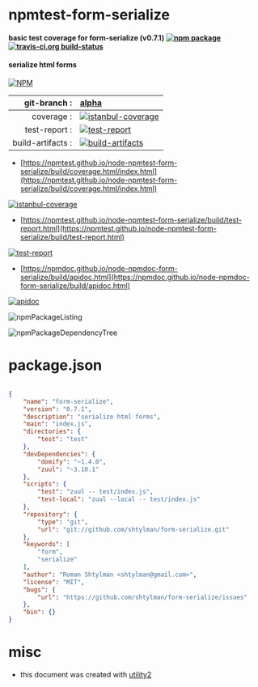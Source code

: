 # npmtest-form-serialize

#### basic test coverage for  form-serialize (v0.7.1)  [![npm package](https://img.shields.io/npm/v/npmtest-form-serialize.svg?style=flat-square)](https://www.npmjs.org/package/npmtest-form-serialize) [![travis-ci.org build-status](https://api.travis-ci.org/npmtest/node-npmtest-form-serialize.svg)](https://travis-ci.org/npmtest/node-npmtest-form-serialize)

#### serialize html forms

[![NPM](https://nodei.co/npm/form-serialize.png?downloads=true&downloadRank=true&stars=true)](https://www.npmjs.com/package/form-serialize)

| git-branch : | [alpha](https://github.com/npmtest/node-npmtest-form-serialize/tree/alpha)|
|--:|:--|
| coverage : | [![istanbul-coverage](https://npmtest.github.io/node-npmtest-form-serialize/build/coverage.badge.svg)](https://npmtest.github.io/node-npmtest-form-serialize/build/coverage.html/index.html)|
| test-report : | [![test-report](https://npmtest.github.io/node-npmtest-form-serialize/build/test-report.badge.svg)](https://npmtest.github.io/node-npmtest-form-serialize/build/test-report.html)|
| build-artifacts : | [![build-artifacts](https://npmtest.github.io/node-npmtest-form-serialize/glyphicons_144_folder_open.png)](https://github.com/npmtest/node-npmtest-form-serialize/tree/gh-pages/build)|

- [https://npmtest.github.io/node-npmtest-form-serialize/build/coverage.html/index.html](https://npmtest.github.io/node-npmtest-form-serialize/build/coverage.html/index.html)

[![istanbul-coverage](https://npmtest.github.io/node-npmtest-form-serialize/build/screenCapture.buildCi.browser.%252Ftmp%252Fbuild%252Fcoverage.lib.html.png)](https://npmtest.github.io/node-npmtest-form-serialize/build/coverage.html/index.html)

- [https://npmtest.github.io/node-npmtest-form-serialize/build/test-report.html](https://npmtest.github.io/node-npmtest-form-serialize/build/test-report.html)

[![test-report](https://npmtest.github.io/node-npmtest-form-serialize/build/screenCapture.buildCi.browser.%252Ftmp%252Fbuild%252Ftest-report.html.png)](https://npmtest.github.io/node-npmtest-form-serialize/build/test-report.html)

- [https://npmdoc.github.io/node-npmdoc-form-serialize/build/apidoc.html](https://npmdoc.github.io/node-npmdoc-form-serialize/build/apidoc.html)

[![apidoc](https://npmdoc.github.io/node-npmdoc-form-serialize/build/screenCapture.buildCi.browser.%252Ftmp%252Fbuild%252Fapidoc.html.png)](https://npmdoc.github.io/node-npmdoc-form-serialize/build/apidoc.html)

![npmPackageListing](https://npmtest.github.io/node-npmtest-form-serialize/build/screenCapture.npmPackageListing.svg)

![npmPackageDependencyTree](https://npmtest.github.io/node-npmtest-form-serialize/build/screenCapture.npmPackageDependencyTree.svg)



# package.json

```json

{
    "name": "form-serialize",
    "version": "0.7.1",
    "description": "serialize html forms",
    "main": "index.js",
    "directories": {
        "test": "test"
    },
    "devDependencies": {
        "domify": "~1.4.0",
        "zuul": "~3.10.1"
    },
    "scripts": {
        "test": "zuul -- test/index.js",
        "test-local": "zuul --local -- test/index.js"
    },
    "repository": {
        "type": "git",
        "url": "git://github.com/shtylman/form-serialize.git"
    },
    "keywords": [
        "form",
        "serialize"
    ],
    "author": "Roman Shtylman <shtylman@gmail.com>",
    "license": "MIT",
    "bugs": {
        "url": "https://github.com/shtylman/form-serialize/issues"
    },
    "bin": {}
}
```



# misc
- this document was created with [utility2](https://github.com/kaizhu256/node-utility2)
